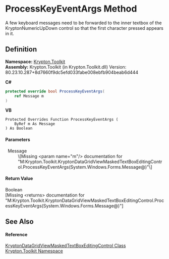 # ProcessKeyEventArgs Method


A few keyboard messages need to be forwarded to the inner textbox of the KryptonNumericUpDown control so that the first character pressed appears in it.



## Definition
**Namespace:** <a href="79d2eac2-21f4-54ff-7552-b20c33c30600.md">Krypton.Toolkit</a>  
**Assembly:** Krypton.Toolkit (in Krypton.Toolkit.dll) Version: 80.23.10.287+8d7660f9dc5efd033fabe008ebfb904beab6d444

**C#**
``` C#
protected override bool ProcessKeyEventArgs(
	ref Message m
)
```
**VB**
``` VB
Protected Overrides Function ProcessKeyEventArgs ( 
	ByRef m As Message
) As Boolean
```



#### Parameters
<dl><dt>  Message</dt><dd>\[Missing &lt;param name="m"/&gt; documentation for "M:Krypton.Toolkit.KryptonDataGridViewMaskedTextBoxEditingControl.ProcessKeyEventArgs(System.Windows.Forms.Message@)"\]</dd></dl>

#### Return Value
Boolean  
\[Missing &lt;returns&gt; documentation for "M:Krypton.Toolkit.KryptonDataGridViewMaskedTextBoxEditingControl.ProcessKeyEventArgs(System.Windows.Forms.Message@)"\]

## See Also


#### Reference
<a href="456849ff-f62a-aabf-5b8b-1a805e76e898.md">KryptonDataGridViewMaskedTextBoxEditingControl Class</a>  
<a href="79d2eac2-21f4-54ff-7552-b20c33c30600.md">Krypton.Toolkit Namespace</a>  
